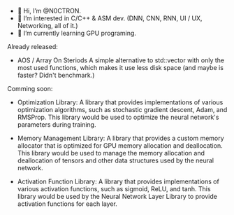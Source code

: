 - 👋 Hi, I’m @N0CTRON.
- 👀 I’m interested in C/C++ & ASM dev. (DNN, CNN, RNN, UI / UX, Networking, all of it.)
- 🌱 I’m currently learning GPU programing.

Already released: 
- AOS / Array On Steriods
A simple alternative to std::vector with only the most used functions, which makes it use less disk space (and maybe is faster? Didn't benchmark.) 

Comming soon:
- Optimization Library:
  A library that provides implementations of various optimization algorithms, such as stochastic gradient descent, Adam, and RMSProp. This library would be used to optimize the neural network's parameters during training.

- Memory Management Library: 
A library that provides a custom memory allocator that is optimized for GPU memory allocation and deallocation. This library would be used to manage the memory allocation and deallocation of tensors and other data structures used by the neural network.

- Activation Function Library:
A library that provides implementations of various activation functions, such as sigmoid, ReLU, and tanh. This library would be used by the Neural Network Layer Library to provide activation functions for each layer.

<!---
N0CTRON/N0CTRON is a ✨ special ✨ repository because its `README.md` (this file) appears on your GitHub profile.
You can click the Preview link to take a look at your changes.
--->
